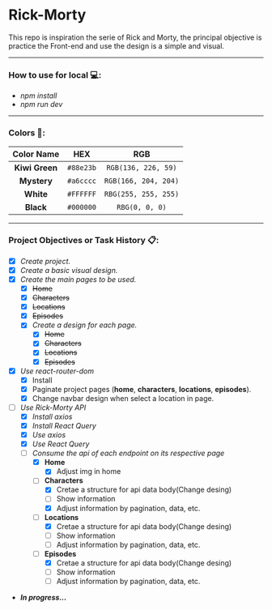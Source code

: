 # Rick-Morty
This repo is inspiration the serie of Rick and Morty, the principal objective is practice the Front-end and use the design is a simple and visual.

---

### How to use for local 💻:

- _npm install_
- _npm run dev_

---

### Colors 🎨:

|   Color Name   |    HEX    |         RGB          |
| :------------: | :-------: | :------------------: |
| **Kiwi Green** | `#88e23b` | `RGB(136, 226, 59)`  |
|  **Mystery**   | `#a6cccc` | `RGB(166, 204, 204)` |
|   **White**    | `#FFFFFF` | `RBG(255, 255, 255)` |
|   **Black**    | `#000000` |    `RBG(0, 0, 0)`    |

---

### Project Objectives or Task History 📋:

- [x] _Create project._
- [x] _Create a basic visual design._
- [x] _Create the main pages to be used._
  - [x] ~~Home~~
  - [x] ~~Characters~~
  - [x] ~~Locations~~
  - [x] ~~Episodes~~
  - [x] _Create a design for each page._
    - [x] ~~Home~~
    - [x] ~~Characters~~
    - [x] ~~Locations~~
    - [x] ~~Episodes~~
- [x] _Use react-router-dom_
  - [x] Install
  - [x] Paginate project pages (**home**, **characters**, **locations**, **episodes**).
  - [x] Change navbar design when select a location in page.
- [ ] _Use Rick-Morty API_
  - [x] _Install axios_
  - [x] _Install React Query_
  - [x] _Use axios_
  - [x] _Use React Query_
  - [ ] _Consume the api of each endpoint on its respective page_
    - [x] **Home**
      - [x] Adjust img in home
    - [ ] **Characters**
      - [x] Cretae a structure for api data body(Change desing)
      - [ ] Show information
      - [x] Adjust information by pagination, data, etc.
    - [ ] **Locations**
      - [x] Cretae a structure for api data body(Change desing)
      - [ ] Show information
      - [ ] Adjust information by pagination, data, etc.
    - [ ] **Episodes**
      - [x] Cretae a structure for api data body(Change desing)
      - [ ] Show information
      - [ ] Adjust information by pagination, data, etc.

- ***In progress...***